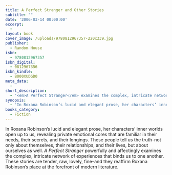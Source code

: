 ```yaml
---
title: A Perfect Stranger and Other Stories
subtitle: ""
date: '2006-03-14 00:00:00'
excerpt:
  -
layout: book
cover_image: /uploads/9780812967357-220x339.jpg
publisher:
  - Random House
isbn:
  - 9780812967357
isbn_digital:
  - 0812967356
isbn_kindle:
  - B000XUDGD0
meta_data:
  -
short_description:
  - '<em>A Perfect Stranger</em> examines the complex, intricate network of experiences that binds us to one another.'
synopsis:
  - 'In Roxana Robinson’s lucid and elegant prose, her characters’ inner worlds open up to us, revealing private emotional cores that are familiar in their needs, their secrets, and their longings. These people tell us the truth–not only about themselves, their relationships, and their lives, but about ourselves as well. <em>A Perfect Stranger</em> powerfully and affectingly examines the complex, intricate network of experiences that binds us to one another. These stories are tender, raw, lovely, fine–and they reaffirm Roxana Robinson’s place at the forefront of modern literature.'
books_category:
  - Fiction
---
```

In Roxana Robinson’s lucid and elegant prose, her characters’ inner worlds open up to us, revealing private emotional cores that are familiar in their needs, their secrets, and their longings. These people tell us the truth–not only about themselves, their relationships, and their lives, but about ourselves as well. *A Perfect Stranger* powerfully and affectingly examines the complex, intricate network of experiences that binds us to one another. These stories are tender, raw, lovely, fine–and they reaffirm Roxana Robinson’s place at the forefront of modern literature.
